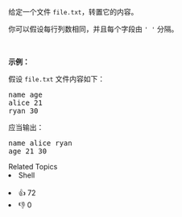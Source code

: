 <p>给定一个文件&nbsp;<code>file.txt</code>，转置它的内容。</p>

<p>你可以假设每行列数相同，并且每个字段由&nbsp;<code>' '</code> 分隔。</p>

<p>&nbsp;</p>

<p><strong>示例：</strong></p>

<p>假设&nbsp;<code>file.txt</code>&nbsp;文件内容如下：</p>

<pre>
name age
alice 21
ryan 30
</pre>

<p>应当输出：</p>

<pre>
name alice ryan
age 21 30
</pre>

<div><div>Related Topics</div><div><li>Shell</li></div></div><br><div><li>👍 72</li><li>👎 0</li></div>